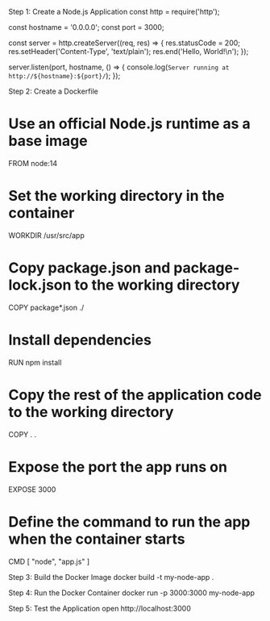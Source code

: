 Step 1: Create a Node.js Application
const http = require('http');

const hostname = '0.0.0.0';
const port = 3000;

const server = http.createServer((req, res) => {
  res.statusCode = 200;
  res.setHeader('Content-Type', 'text/plain');
  res.end('Hello, World!\n');
});

server.listen(port, hostname, () => {
  console.log(`Server running at http://${hostname}:${port}/`);
});


Step 2: Create a Dockerfile
# Use an official Node.js runtime as a base image
FROM node:14

# Set the working directory in the container
WORKDIR /usr/src/app

# Copy package.json and package-lock.json to the working directory
COPY package*.json ./

# Install dependencies
RUN npm install

# Copy the rest of the application code to the working directory
COPY . .

# Expose the port the app runs on
EXPOSE 3000

# Define the command to run the app when the container starts
CMD [ "node", "app.js" ]


Step 3: Build the Docker Image
docker build -t my-node-app .

Step 4: Run the Docker Container
docker run -p 3000:3000 my-node-app

Step 5: Test the Application
open http://localhost:3000








